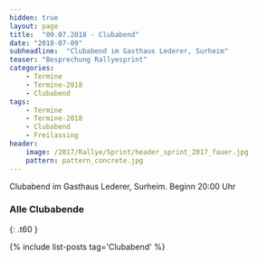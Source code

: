 ```yaml
---
hidden: true
layout: page
title:  "09.07.2018 - Clubabend"
date: "2018-07-09"
subheadline:  "Clubabend im Gasthaus Lederer, Surheim"
teaser: "Besprechung Rallyesprint"
categories:
    - Termine
    - Termine-2018
    - Clubabend
tags:
    - Termine
    - Termine-2018
    - Clubabend
    - Freilassing
header:
    image: /2017/Rallye/Sprint/header_sprint_2017_fauer.jpg
    pattern: pattern_concrete.jpg
---
```

Clubabend im Gasthaus Lederer, Surheim. Beginn 20:00 Uhr 

### Alle Clubabende 
{: .t60 }

{% include list-posts tag='Clubabend' %}
